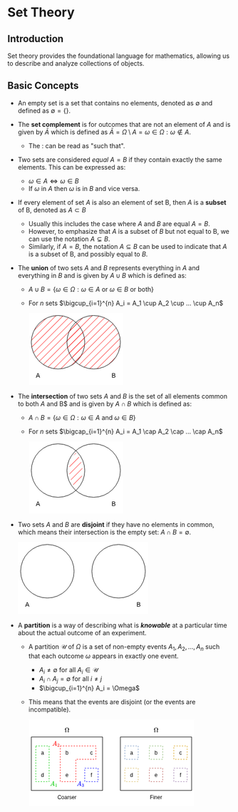# Set Theory

## Introduction

Set theory provides the foundational language for mathematics, allowing us to describe and analyze collections of objects.

## Basic Concepts

- An empty set is a set that contains no elements, denoted as $\emptyset$ and defined as $\emptyset = \{\}$.
- The **set complement** is for outcomes that are not an element of $A$ and is given by $\bar{A}$ which is defined as $\bar{A}=\Omega \setminus A = \omega \in \Omega : \omega \notin A$.
  - The $:$ can be read as "such that".
- Two sets are considered *equal* $A = B$ if they contain exactly the same elements. This can be expressed as:
  - $\omega \in A \Longleftrightarrow  \omega \in B$
  - If $\omega$ in $A$ then $\omega$ is in $B$ and vice versa.
- If every element of set $A$ is also an element of set B, then $A$ is a **subset** of B, denoted as $A \subset B$
  - Usually this includes the case where $A$ and $B$ are equal $A = B$.
  - However, to emphasize that $A$ is a subset of $B$ but not equal to B, we can use the notation $A \subsetneq B$.
  - Similarly, if $A=B$, the notation $A \subseteq B$ can be used to indicate that $A$ is a subset of B, and possibly equal to $B$.
- The **union** of two sets $A$ and $B$ represents everything in $A$ and everything in $B$ and is given by $A \cup B$ which is defined as:
  - $A \cup B = \{ \omega \in \Omega: \omega \in A \text{ or } \omega \in B  \text{ or both}\}$
  - For $n$ sets $\bigcup_{i=1}^{n} A_i = A_1 \cup A_2 \cup ... \cup A_n$

    ![Union Venn Diagram](../images/venn-union.png "Union Venn Diagram")

- The **intersection** of two sets $A$ and $B$ is the set of all elements common to both $A$ and B$ and is given by $A \cap B$ which is defined as:
  - $A \cap B = \{ \omega \in \Omega: \omega \in A \text{ and } \omega \in B\}$
  - For $n$ sets $\bigcap_{i=1}^{n} A_i = A_1 \cap A_2 \cap ... \cap A_n$

    ![Intersection Venn Diagram](../images/venn-intersection.png "Intersection Venn Diagram")

- Two sets $A$ and $B$ are **disjoint** if they have no elements in common, which means their intersection is the empty set: $A \cap B = \emptyset$.

    ![Disjoint Venn Diagram](../images/venn-disjoint.png "Disjoint Venn Diagram")

- A **partition** is a way of describing what is ***knowable*** at a particular time about the actual outcome of an experiment.
  - A partition $\mathcal{U}$ of $\Omega$ is a set of non-empty events $A_{1}, A_{2}, ..., A_{n}$ such that each outcome $\omega$ appears in exactly one event.
    - $A_{i} \neq \emptyset$ for all $A_{i} \in \mathcal{U}$
    - $A_i \cap A_j = \emptyset$ for all $i \neq j$
    - $\bigcup_{i=1}^{n} A_i = \Omega$
  - This means that the events are disjoint (or the events are incompatible).

    ![Partition Venn Diagram](../images/partition.png "Partition Venn Diagram")
